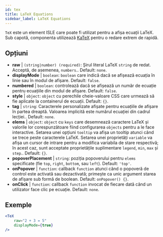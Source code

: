 ```yaml
---
id: tex
title: LaTeX Equations
sidebar_label: LaTeX Equations
---
```


`TeX` este un element ISLE care poate fi utilizat pentru a afișa ecuații LaTeX. Sub capotă, componenta utilizează [KaTeX](https://github.com/Khan/KaTeX) pentru o redare extrem de rapidă.

## Opțiuni

* __raw__ | `(string|number) (required)`: Șirul literal LaTeX `string` de redat. Acceptă, de asemenea, `numbers`.. Default: `none`.
* __displayMode__ | `boolean`: `boolean` care indică dacă se afișează ecuația în linie sau în modul de afișare. Default: `false`.
* __numbered__ | `boolean`: controlează dacă se afișează un număr de ecuație pentru ecuațiile din modul de afișare. Default: `false`.
* __style__ | `object`: `object` cu perechile cheie-valoare CSS care urmează să fie aplicate la containerul de ecuații. Default: `{}`.
* __tag__ | `string`: Caracterele personalizate afișate pentru ecuațiile de afișare în partea dreaptă. Valoarea implicită este numărul ecuației din cadrul lecției.. Default: `none`.
* __elems__ | `object`: `object` cu `keys` care desemnează caractere LaTeX și valorile lor corespunzătoare fiind configurarea `objects` pentru a le face interactive. Setarea unei opțiuni `tooltip` va afișa un tooltip atunci când se trece peste caracterele LaTeX. Setarea unei proprietăți `variable` va afișa un cursor de intrare pentru a modifica variabila de stare respectivă; în acest caz, sunt acceptate proprietățile suplimentare `legend`, `min`, `max` și `step`.. Default: `{}`.
* __popoverPlacement__ | `string`: poziția popoverului pentru `elems` specificate (fie `top`, `right`, `bottom`, sau `left`). Default: `'top'`.
* __onPopover__ | `function`: callback `function` atunci când o popoveră de control este activată sau dezactivată; primește ca unic argument starea de afișare sub formă de boolean. Default: `onPopover() {}`.
* __onClick__ | `function`: callback `function` invocat de fiecare dată când un utilizator face clic pe ecuație. Default: `none`.


## Exemple

```jsx live
<TeX
    raw="2 + 3 = 5"
    displayMode={true}
/>
```



